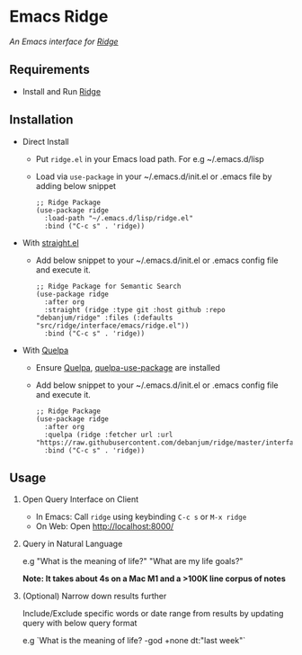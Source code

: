 # Emacs Ridge

*An Emacs interface for [Ridge](https://github.com/debanjum/ridge)*

## Requirements

-   Install and Run [Ridge](https://github.com/debanjum/ridge)

## Installation

-   Direct Install
    -   Put `ridge.el` in your Emacs load path. For e.g \~/.emacs.d/lisp

    -   Load via `use-package` in your \~/.emacs.d/init.el or .emacs
        file by adding below snippet

        ``` elisp
        ;; Ridge Package
        (use-package ridge
          :load-path "~/.emacs.d/lisp/ridge.el"
          :bind ("C-c s" . 'ridge))
        ```
-   With [straight.el](https://github.com/raxod502/straight.el)
    -   Add below snippet to your \~/.emacs.d/init.el or .emacs config
        file and execute it.

        ``` elisp
        ;; Ridge Package for Semantic Search
        (use-package ridge
          :after org
          :straight (ridge :type git :host github :repo "debanjum/ridge" :files (:defaults "src/ridge/interface/emacs/ridge.el"))
          :bind ("C-c s" . 'ridge))
        ```
-   With [Quelpa](https://github.com/quelpa/quelpa#installation)
    -   Ensure [Quelpa](https://github.com/quelpa/quelpa#installation),
        [quelpa-use-package](https://github.com/quelpa/quelpa-use-package#installation)
        are installed

    -   Add below snippet to your \~/.emacs.d/init.el or .emacs config
        file and execute it.

        ``` elisp
        ;; Ridge Package
        (use-package ridge
          :after org
          :quelpa (ridge :fetcher url :url "https://raw.githubusercontent.com/debanjum/ridge/master/interface/emacs/ridge.el")
          :bind ("C-c s" . 'ridge))
        ```

## Usage

1.  Open Query Interface on Client

    -   In Emacs: Call `ridge` using keybinding `C-c s` or `M-x ridge`
    -   On Web: Open <http://localhost:8000/>

2.  Query in Natural Language

    e.g \"What is the meaning of life?\" \"What are my life goals?\"

    **Note: It takes about 4s on a Mac M1 and a \>100K line corpus of
    notes**

3.  (Optional) Narrow down results further

    Include/Exclude specific words or date range from results by
    updating query with below query format

    e.g \`What is the meaning of life? -god +none dt:\"last week\"\`
